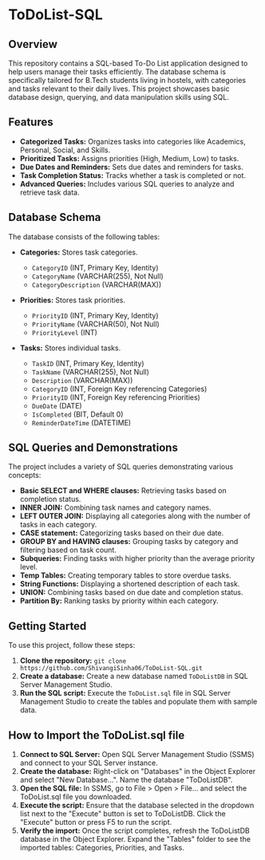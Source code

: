 # ToDoList-SQL

## Overview

This repository contains a SQL-based To-Do List application designed to help users manage their tasks efficiently. The database schema is specifically tailored for B.Tech students living in hostels, with categories and tasks relevant to their daily lives. This project showcases basic database design, querying, and data manipulation skills using SQL.

## Features

*   **Categorized Tasks:** Organizes tasks into categories like Academics, Personal, Social, and Skills.
*   **Prioritized Tasks:** Assigns priorities (High, Medium, Low) to tasks.
*   **Due Dates and Reminders:** Sets due dates and reminders for tasks.
*   **Task Completion Status:** Tracks whether a task is completed or not.
*   **Advanced Queries:** Includes various SQL queries to analyze and retrieve task data.

## Database Schema

The database consists of the following tables:

*   **Categories:** Stores task categories.
    *   `CategoryID` (INT, Primary Key, Identity)
    *   `CategoryName` (VARCHAR(255), Not Null)
    *   `CategoryDescription` (VARCHAR(MAX))

*   **Priorities:** Stores task priorities.
    *   `PriorityID` (INT, Primary Key, Identity)
    *   `PriorityName` (VARCHAR(50), Not Null)
    *   `PriorityLevel` (INT)

*   **Tasks:** Stores individual tasks.
    *   `TaskID` (INT, Primary Key, Identity)
    *   `TaskName` (VARCHAR(255), Not Null)
    *   `Description` (VARCHAR(MAX))
    *   `CategoryID` (INT, Foreign Key referencing Categories)
    *   `PriorityID` (INT, Foreign Key referencing Priorities)
    *   `DueDate` (DATE)
    *   `IsCompleted` (BIT, Default 0)
    *   `ReminderDateTime` (DATETIME)

## SQL Queries and Demonstrations

The project includes a variety of SQL queries demonstrating various concepts:

*   **Basic SELECT and WHERE clauses:** Retrieving tasks based on completion status.
*   **INNER JOIN:** Combining task names and category names.
*   **LEFT OUTER JOIN:** Displaying all categories along with the number of tasks in each category.
*   **CASE statement:** Categorizing tasks based on their due date.
*   **GROUP BY and HAVING clauses:** Grouping tasks by category and filtering based on task count.
*   **Subqueries:** Finding tasks with higher priority than the average priority level.
*   **Temp Tables:** Creating temporary tables to store overdue tasks.
*   **String Functions:** Displaying a shortened description of each task.
*   **UNION:** Combining tasks based on due date and completion status.
*   **Partition By:** Ranking tasks by priority within each category.

## Getting Started

To use this project, follow these steps:

1.  **Clone the repository:**
   `git clone https://github.com/ShivangiSinha06/ToDoList-SQL.git`
2.  **Create a database:** Create a new database named `ToDoListDB` in SQL Server Management Studio.
3.  **Run the SQL script:** Execute the `ToDoList.sql` file in SQL Server Management Studio to create the tables and populate them with sample data.

## How to Import the ToDoList.sql file

1. **Connect to SQL Server:** Open SQL Server Management Studio (SSMS) and connect to your SQL Server instance.
2. **Create the database:** Right-click on "Databases" in the Object Explorer and select "New Database...". Name the database "ToDoListDB".
3. **Open the SQL file:** In SSMS, go to File > Open > File... and select the ToDoList.sql file you downloaded.
4. **Execute the script:** Ensure that the database selected in the dropdown list next to the "Execute" button is set to ToDoListDB. Click the "Execute" button or press F5 to run the script.
5. **Verify the import:** Once the script completes, refresh the ToDoListDB database in the Object Explorer. Expand the "Tables" folder to see the imported tables: Categories, Priorities, and Tasks.
